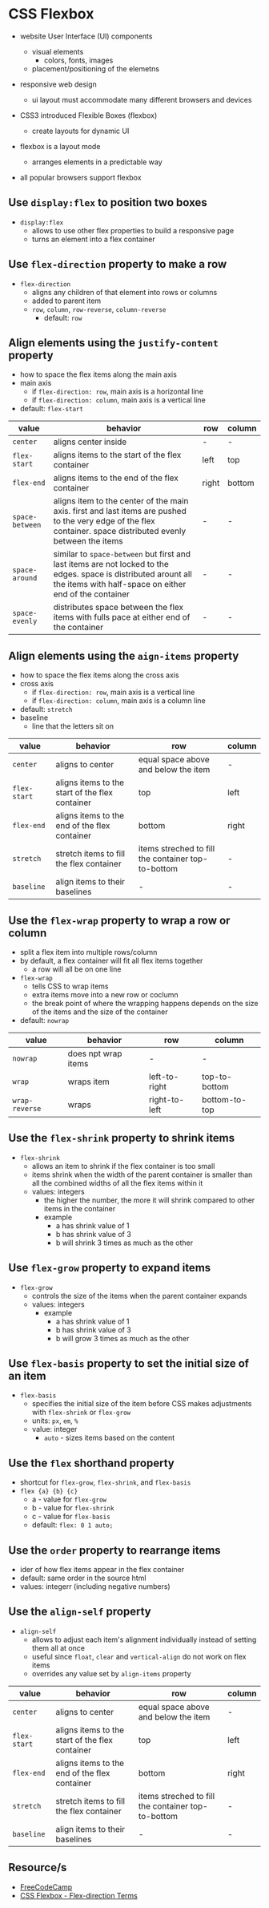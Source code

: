 # CSS Flexbox

- website User Interface (UI) components
  - visual elements
    - colors, fonts, images
  - placement/positioning of the elemetns
- responsive web design
  - ui layout must accommodate many different browsers and devices 

- CSS3 introduced Flexible Boxes (flexbox)
  - create layouts for dynamic UI
- flexbox is a layout mode
  - arranges elements in a predictable way 
- all popular browsers support flexbox

## Use `display:flex` to position two boxes

- `display:flex`
  - allows to use other flex properties to build a responsive page
  - turns an element into a flex container

## Use `flex-direction` property to make a row

- `flex-direction`
  - aligns any children of that element into rows or columns
  - added to parent item
  - `row`, `column`, `row-reverse`, `column-reverse`
    - default: `row`

## Align elements using the `justify-content` property

- how to space the flex items along the main axis
- main axis 
  - if `flex-direction: row`, main axis is a horizontal line
  - if `flex-direction: column`, main axis is a vertical line
- default: `flex-start`

| value | behavior | row | column | 
| --- | --- | --- | --- |
| `center` | aligns center inside | - | - |
| `flex-start` | aligns items to the start of the flex container | left | top |
| `flex-end` | aligns items to the end of the flex container | right | bottom|
|  `space-between` | aligns item to the center of the main axis. first and last items are pushed to the very edge of the flex container. space distributed evenly between the items | - | - |
| `space-around` | similar to `space-between` but first and last items are not locked to the edges. space is distributed arount all the items with half-space on either end of the container | - | - |
| `space-evenly` | distributes space between the flex items with fulls pace at either end of the container | - | - |

## Align elements using the `aign-items` property

- how to space the flex items along the cross axis
- cross axis 
  - if `flex-direction: row`, main axis is a vertical line
  - if `flex-direction: column`, main axis is a column line
- default: `stretch`
- baseline 
  - line that the letters sit on

| value | behavior | row | column | 
| --- | --- | --- | --- |
| `center` | aligns to center | equal space above and below the item | - |
| `flex-start` | aligns items to the start of the flex container | top | left |
| `flex-end` | aligns items to the end of the flex container | bottom | right|
|  `stretch` | stretch items to fill the flex container | items streched to fill the container top-to-bottom | - |
| `baseline` | align items to their baselines | - | - |

## Use the `flex-wrap` property to wrap a row or column

- split a flex item into multiple rows/column
- by default, a flex container will fit all flex items together
  - a row will all be on one line
- `flex-wrap`
  - tells CSS to wrap items
  - extra items move into a new row or coclumn
  - the break point of where the wrapping happens depends on the size of the items and the size of the container
- default: `nowrap`

| value | behavior | row | column | 
| --- | --- | --- | --- |
| `nowrap` | does npt wrap items | - | - |
| `wrap` | wraps item | left-to-right | top-to-bottom |
| `wrap-reverse` | wraps | right-to-left | bottom-to-top |

## Use the `flex-shrink` property to shrink items

- `flex-shrink`
  - allows an item to shrink if the flex container is too small
  - items shrink when the width of the parent container is smaller than all the combined widths of all the flex items within it
  - values: integers
    - the higher the number, the more it will shrink compared to other items in the container
    - example 
      - a has shrink value of 1
      - b has shrink value of 3
      - b will shrink 3 times as much as the other

## Use `flex-grow` property to expand items

- `flex-grow`
  - controls the size of the items when the parent container expands
  - values: integers
    - example 
      - a has shrink value of 1
      - b has shrink value of 3
      - b will grow 3 times as much as the other

## Use `flex-basis` property to set the initial size of an item

- `flex-basis`
  - specifies the initial size of the item before CSS makes adjustments with `flex-shrink` or `flex-grow`
  - units: `px`, `em`, `%`
  - value: integer
    - `auto` - sizes items based on the content

## Use the `flex` shorthand property

- shortcut for `flex-grow`, `flex-shrink`, and `flex-basis`
- `flex {a} {b} {c}`
  - a - value for `flex-grow`
  - b - value for `flex-shrink`
  - c - value for `flex-basis`
  - default: `flex: 0 1 auto;`

## Use the `order` property to rearrange items

- ider of how flex items appear in the flex container
- default: same order in the source html
- values: integerr (including negative numbers)

## Use the `align-self` property

- `align-self`
  - allows to adjust each item's alignment individually instead of setting them all at once
  - useful since `float`, `clear` and `vertical-align` do not work on flex items
  - overrides any value set by `align-items` property

| value | behavior | row | column | 
| --- | --- | --- | --- |
| `center` | aligns to center | equal space above and below the item | - |
| `flex-start` | aligns items to the start of the flex container | top | left |
| `flex-end` | aligns items to the end of the flex container | bottom | right|
|  `stretch` | stretch items to fill the flex container | items streched to fill the container top-to-bottom | - |
| `baseline` | align items to their baselines | - | - |

## Resource/s

- [FreeCodeCamp](https://www.freecodecamp.org/learn)
- [CSS Flexbox - Flex-direction Terms](https://www.w3.org/TR/css-flexbox-1/images/flex-direction-terms.svg)